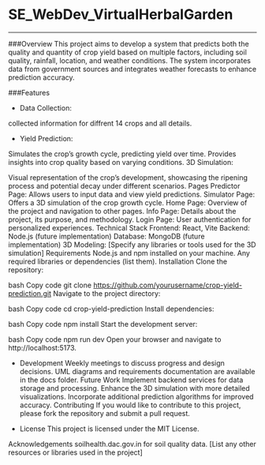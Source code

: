 # SE_WebDev_VirtualHerbalGarden

---

###Overview
This project aims to develop a system that predicts both the quality and quantity of crop yield based on multiple factors, including soil quality, rainfall, location, and weather conditions. The system incorporates data from government sources and integrates weather forecasts to enhance prediction accuracy.

###Features

- Data Collection:

collected information for diffrent 14 crops and all details.

- Yield Prediction:

Simulates the crop’s growth cycle, predicting yield over time.
Provides insights into crop quality based on varying conditions.
3D Simulation:

Visual representation of the crop’s development, showcasing the ripening process and potential decay under different scenarios.
Pages
Predictor Page: Allows users to input data and view yield predictions.
Simulator Page: Offers a 3D simulation of the crop growth cycle.
Home Page: Overview of the project and navigation to other pages.
Info Page: Details about the project, its purpose, and methodology.
Login Page: User authentication for personalized experiences.
Technical Stack
Frontend: React, Vite
Backend: Node.js (future implementation)
Database: MongoDB (future implementation)
3D Modeling: [Specify any libraries or tools used for the 3D simulation]
Requirements
Node.js and npm installed on your machine.
Any required libraries or dependencies (list them).
Installation
Clone the repository:

bash
Copy code
git clone https://github.com/yourusername/crop-yield-prediction.git
Navigate to the project directory:

bash
Copy code
cd crop-yield-prediction
Install dependencies:

bash
Copy code
npm install
Start the development server:

bash
Copy code
npm run dev
Open your browser and navigate to http://localhost:5173.

- Development
Weekly meetings to discuss progress and design decisions.
UML diagrams and requirements documentation are available in the docs folder.
Future Work
Implement backend services for data storage and processing.
Enhance the 3D simulation with more detailed visualizations.
Incorporate additional prediction algorithms for improved accuracy.
Contributing
If you would like to contribute to this project, please fork the repository and submit a pull request.

- License
This project is licensed under the MIT License.

Acknowledgements
soilhealth.dac.gov.in for soil quality data.
[List any other resources or libraries used in the project]
